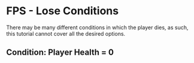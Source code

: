 # FPS - Lose Conditions

There may be many different conditions in which the player dies, as such, this tutorial cannot cover all the desired options.

## Condition: Player Health = 0